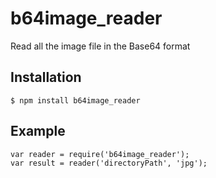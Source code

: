 # b64image_reader
Read all the image file in the Base64 format

## Installation
`$ npm install b64image_reader`

## Example
    var reader = require('b64image_reader');  
    var result = reader('directoryPath', 'jpg');

